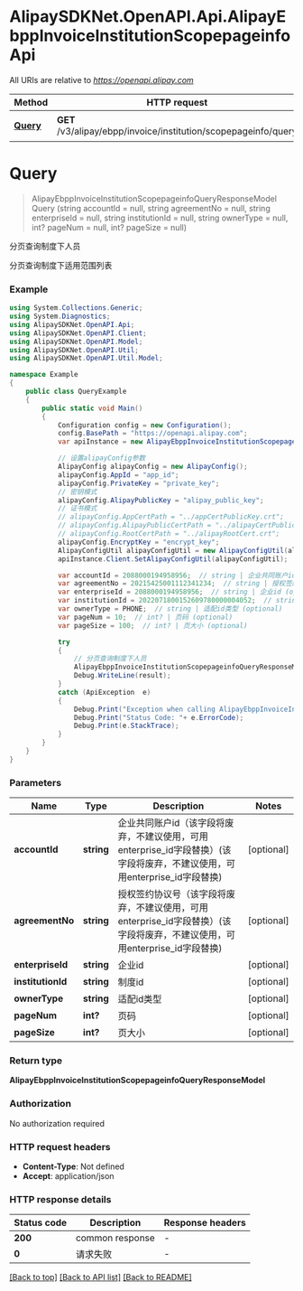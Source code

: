 # AlipaySDKNet.OpenAPI.Api.AlipayEbppInvoiceInstitutionScopepageinfoApi

All URIs are relative to *https://openapi.alipay.com*

Method | HTTP request | Description
------------- | ------------- | -------------
[**Query**](AlipayEbppInvoiceInstitutionScopepageinfoApi.md#query) | **GET** /v3/alipay/ebpp/invoice/institution/scopepageinfo/query | 分页查询制度下人员


<a name="query"></a>
# **Query**
> AlipayEbppInvoiceInstitutionScopepageinfoQueryResponseModel Query (string accountId = null, string agreementNo = null, string enterpriseId = null, string institutionId = null, string ownerType = null, int? pageNum = null, int? pageSize = null)

分页查询制度下人员

分页查询制度下适用范围列表

### Example
```csharp
using System.Collections.Generic;
using System.Diagnostics;
using AlipaySDKNet.OpenAPI.Api;
using AlipaySDKNet.OpenAPI.Client;
using AlipaySDKNet.OpenAPI.Model;
using AlipaySDKNet.OpenAPI.Util;
using AlipaySDKNet.OpenAPI.Util.Model;

namespace Example
{
    public class QueryExample
    {
        public static void Main()
        {
            Configuration config = new Configuration();
            config.BasePath = "https://openapi.alipay.com";
            var apiInstance = new AlipayEbppInvoiceInstitutionScopepageinfoApi(config);

            // 设置alipayConfig参数
            AlipayConfig alipayConfig = new AlipayConfig();
            alipayConfig.AppId = "app_id";
            alipayConfig.PrivateKey = "private_key";
            // 密钥模式
            alipayConfig.AlipayPublicKey = "alipay_public_key";
            // 证书模式
            // alipayConfig.AppCertPath = "../appCertPublicKey.crt";
            // alipayConfig.AlipayPublicCertPath = "../alipayCertPublicKey_RSA2.crt";
            // alipayConfig.RootCertPath = "../alipayRootCert.crt";
            alipayConfig.EncryptKey = "encrypt_key";
            AlipayConfigUtil alipayConfigUtil = new AlipayConfigUtil(alipayConfig);
            apiInstance.Client.SetAlipayConfigUtil(alipayConfigUtil);

            var accountId = 2088000194958956;  // string | 企业共同账户id（该字段将废弃，不建议使用，可用enterprise_id字段替换）(该字段将废弃，不建议使用，可用enterprise_id字段替换) (optional) 
            var agreementNo = 20215425001112341234;  // string | 授权签约协议号（该字段将废弃，不建议使用，可用enterprise_id字段替换）(该字段将废弃，不建议使用，可用enterprise_id字段替换) (optional) 
            var enterpriseId = 2088000194958956;  // string | 企业id (optional) 
            var institutionId = 2022071800152609780000004052;  // string | 制度id (optional) 
            var ownerType = PHONE;  // string | 适配id类型 (optional) 
            var pageNum = 10;  // int? | 页码 (optional) 
            var pageSize = 100;  // int? | 页大小 (optional) 

            try
            {
                // 分页查询制度下人员
                AlipayEbppInvoiceInstitutionScopepageinfoQueryResponseModel result = apiInstance.Query(accountId, agreementNo, enterpriseId, institutionId, ownerType, pageNum, pageSize);
                Debug.WriteLine(result);
            }
            catch (ApiException  e)
            {
                Debug.Print("Exception when calling AlipayEbppInvoiceInstitutionScopepageinfoApi.Query: " + e.Message );
                Debug.Print("Status Code: "+ e.ErrorCode);
                Debug.Print(e.StackTrace);
            }
        }
    }
}
```

### Parameters

Name | Type | Description  | Notes
------------- | ------------- | ------------- | -------------
 **accountId** | **string**| 企业共同账户id（该字段将废弃，不建议使用，可用enterprise_id字段替换）(该字段将废弃，不建议使用，可用enterprise_id字段替换) | [optional] 
 **agreementNo** | **string**| 授权签约协议号（该字段将废弃，不建议使用，可用enterprise_id字段替换）(该字段将废弃，不建议使用，可用enterprise_id字段替换) | [optional] 
 **enterpriseId** | **string**| 企业id | [optional] 
 **institutionId** | **string**| 制度id | [optional] 
 **ownerType** | **string**| 适配id类型 | [optional] 
 **pageNum** | **int?**| 页码 | [optional] 
 **pageSize** | **int?**| 页大小 | [optional] 

### Return type

**AlipayEbppInvoiceInstitutionScopepageinfoQueryResponseModel**

### Authorization

No authorization required

### HTTP request headers

 - **Content-Type**: Not defined
 - **Accept**: application/json


### HTTP response details
| Status code | Description | Response headers |
|-------------|-------------|------------------|
| **200** | common response |  -  |
| **0** | 请求失败 |  -  |

[[Back to top]](#) [[Back to API list]](../README.md#documentation-for-api-endpoints) [[Back to README]](../README.md)

